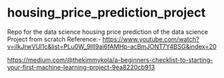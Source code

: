 # housing_price_prediction_project
Repo for the data science housing price prediction of the data science Project from scratch
Reference:- https://www.youtube.com/watch?v=iIkJrwVUl1c&list=PLu0W_9lII9ai6fAMHp-acBmJONT7Y4BSG&index=20 



https://medium.com/@thekimmykola/a-beginners-checklist-to-starting-your-first-machine-learning-project-9ea8220cb913
